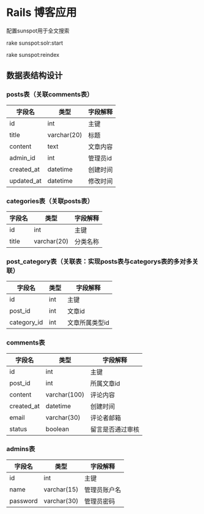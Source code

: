 # Rails 博客应用

配置sunspot用于全文搜索

rake sunspot:solr:start

rake sunspot:reindex

## 数据表结构设计

### posts表（关联comments表）

字段名        | 类型          | 字段解释
---------- | ----------- | -----
id         | int         | 主键
title      | varchar(20) | 标题
content    | text        | 文章内容
admin_id   | int         | 管理员id
created_at | datetime    | 创建时间
updated_at | datetime    | 修改时间

### categories表（关联posts表）

字段名   | 类型          | 字段解释
----- | ----------- | ----
id    | int         | 主键
title | varchar(20) | 分类名称

### post_category表（关联表：实现posts表与categorys表的多对多关联）

字段名         | 类型  | 字段解释
----------- | --- | --------
id          | int | 主键
post_id     | int | 文章id
category_id | int | 文章所属类型id

### comments表

字段名        | 类型           | 字段解释
---------- | ------------ | --------
id         | int          | 主键
post_id    | int          | 所属文章id
content    | varchar(100) | 评论内容
created_at | datetime     | 创建时间
email      | varchar(30)  | 评论者邮箱
status     | boolean      | 留言是否通过审核

### admins表

字段名      | 类型          | 字段解释
-------- | ----------- | ------
id       | int         | 主键
name     | varchar(15) | 管理员账户名
password | varchar(30) | 管理员密码
